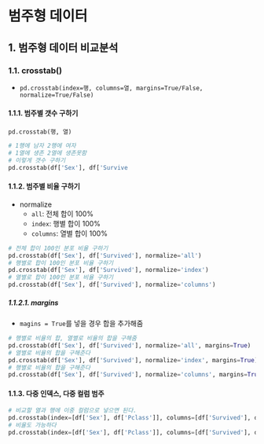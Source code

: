 # 범주형 데이터
## 1. 범주형 데이터 비교분석
### 1.1. crosstab()
- `pd.crosstab(index=행, columns=열, margins=True/False, normalize=True/False)`
#### 1.1.1. 범주별 갯수 구하기
`pd.crosstab(행, 열)`
```python
# 1행에 남자 2행에 여자
# 1열에 생존 2열에 생존못함 
# 이렇게 갯수 구하기
pd.crosstab(df['Sex'], df['Survive
```
#### 1.1.2. 범주별 비율 구하기
- normalize
    - `all`: 전체 합이 100%
    - `index`: 행별 합이 100%
    - `columns`: 열별 합이 100%
```python
# 전체 합이 100인 분포 비율 구하기
pd.crosstab(df['Sex'], df['Survived'], normalize='all')
# 행별로 합이 100인 분포 비율 구하기
pd.crosstab(df['Sex'], df['Survived'], normalize='index')
# 열별로 합이 100인 분포 비율 구하기
pd.crosstab(df['Sex'], df['Survived'], normalize='columns')
```
##### 1.1.2.1. margins
- `magins = True`를 넣을 경우 합을 추가해줌
```python
# 행별로 비율의 합, 열별로 비율의 합을 구해줌
pd.crosstab(df['Sex'], df['Survived'], normalize='all', margins=True)
# 열별로 비율의 합을 구해준다
pd.crosstab(df['Sex'], df['Survived'], normalize='index', margins=True)
# 행별로 비율의 합을 구해준다
pd.crosstab(df['Sex'], df['Survived'], normalize='columns', margins=True)
```
#### 1.1.3. 다중 인덱스, 다중 컬럼 범주
```python
# 비교할 열과 행에 이중 컬럼으로 넣으면 된다.
pd.crosstab(index=[df['Sex'], df['Pclass']], columns=[df['Survived'], df['Embarked']], normalize='all')
# 비율도 가능하다
pd.crosstab(index=[df['Sex'], df['Pclass']], columns=[df['Survived'], df['Embarked']], normalize='all')
```

